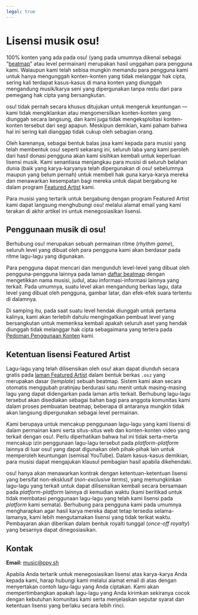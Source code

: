 ```yaml
---
legal: true
---
```


# Lisensi musik osu!

100% konten yang ada pada osu! (yang pada umumnya dikenal sebagai "[beatmap](/wiki/Beatmap)" atau level permainan) merupakan hasil unggahan para pengguna kami. Walaupun kami telah sebisa mungkin memandu para pengguna kami untuk hanya mengunggah konten-konten yang tidak melanggar hak cipta, sering kali terdapat kasus-kasus di mana konten yang diunggah mengandung musik/karya seni yang dipergunakan tanpa restu dari para pemegang hak cipta yang bersangkutan.

osu! tidak pernah secara khusus ditujukan untuk mengeruk keuntungan — kami tidak mengiklankan atau mengomersilkan konten-konten yang diunggah secara langsung, dan kami juga tidak mengeksploitasi konten-konten tersebut dari segi apapun. Meskipun demikian, kami paham bahwa hal ini sering kali dianggap tidak cukup oleh sebagian orang.

Oleh karenanya, sebagai bentuk balas jasa kami kepada para musisi yang telah membentuk osu! seperti sekarang ini, seluruh laba yang kami peroleh dari hasil donasi pengguna akan kami sisihkan kembali untuk keperluan lisensi musik. Kami senantiasa menjangkau para musisi di seluruh belahan dunia (baik yang karya-karyanya telah dipergunakan di osu! sebelumnya maupun yang belum pernah) untuk membeli hak guna karya-karya mereka dan menawarkan kesempatan bagi mereka untuk dapat bergabung ke dalam program [Featured Artist](/wiki/People/Featured_Artists) kami.

Para musisi yang tertarik untuk bergabung dengan program Featured Artist kami dapat langsung menghubungi osu! melalui alamat email yang kami terakan di akhir artikel ini untuk menegosiasikan lisensi.

## Penggunaan musik di osu!

Berhubung osu! merupakan sebuah permainan ritme (*rhythm game*), seluruh level yang dibuat oleh para pengguna kami akan berdasar pada ritme lagu-lagu yang digunakan.

Para pengguna dapat mencari dan mengunduh level-level yang dibuat oleh pengguna-pengguna lainnya pada laman [daftar beatmap](https://osu.ppy.sh/beatmapsets) dengan mengetikkan nama musisi, judul, atau informasi-informasi lainnya yang terkait. Pada umumnya, suatu level akan mengandung berkas lagu, data level yang dibuat oleh pengguna, gambar latar, dan efek-efek suara tertentu di dalamnya.

Di samping itu, pada saat suatu level hendak diunggah untuk pertama kalinya, kami akan terlebih dahulu mengingatkan pembuat level yang bersangkutan untuk memeriksa kembali apakah seluruh aset yang hendak diunggah tidak melanggar hak cipta sebagaimana yang tertera pada [Pedoman Penggunaan Konten](/wiki/Rules/Content_Usage_Guidelines) kami.

## Ketentuan lisensi Featured Artist

Lagu-lagu yang telah dilisensikan oleh osu! akan dapat diunduh secara gratis pada [laman Featured Artist](https://osu.ppy.sh/beatmaps/artists) dalam bentuk berkas `.osz` yang merupakan dasar (*template*) sebuah beatmap. Sistem kami akan secara otomatis menggubah pratinjau berdurasi satu menit untuk masing-masing lagu yang dapat didengarkan pada laman artis terkait. Berhubung lagu-lagu tersebut akan disediakan sebagai bahan bagi para anggota komunitas kami dalam proses pembuatan beatmap, beberapa di antaranya mungkin tidak akan langsung dipergunakan sebagai level permainan.

Kami berupaya untuk mencakup penggunaan lagu-lagu yang kami lisensi di dalam permainan kami serta situs-situs web dan konten-konten video yang terkait dengan osu!. Perlu diperhatikan bahwa hal ini tidak serta-merta mencakup izin penggunaan lagu-lagu tersebut pada *platform-platform* lainnya di luar osu! yang dapat digunakan oleh pihak-pihak lain untuk memperoleh keuntungan (semisal YouTube). Dalam kasus-kasus demikian, para musisi dapat mengajukan klausul pembagian hasil apabila dikehendaki.

osu! hanya akan menawarkan kontrak dengan ketentuan-ketentuan lisensi yang bersifat non-eksklusif (*non-exclusive terms*), yang memungkinkan lagu-lagu yang terkait untuk dapat dilisensikan kembali secara bersamaan pada *platform-platform* lainnya di kemudian waktu (kami beritikad untuk tidak membatasi penggunaan lagu-lagu yang telah kami lisensi pada *platform* kami semata). Berhubung para pengguna kami pada umumnya mengharapkan agar hasil karya mereka dapat tetap tersedia selama-lamanya, kami lebih mengutamakan lisensi yang tidak terikat waktu. Pembayaran akan diberikan dalam bentuk royalti tunggal (*once-off royalty*) yang besarnya dapat dinegosiasikan.

## Kontak

**Email:** [music@ppy.sh](mailto:music@ppy.sh)

Apabila Anda tertarik untuk menegosiasikan lisensi atas karya-karya Anda kepada kami, harap hubungi kami melalui alamat email di atas dengan menyertakan contoh lagu-lagu yang Anda ciptakan. Kami akan mempertimbangkan apakah lagu-lagu yang Anda kirimkan sekiranya cocok dengan kebutuhan komunitas kami serta menjelaskan seputar syarat dan ketentuan lisensi yang berlaku secara lebih rinci.
